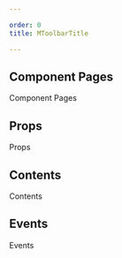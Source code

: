 ```yaml
---

order: 0
title: MToolbarTitle

---
```

 
## Component Pages
 
Component Pages
 
## Props
 
Props
 
## Contents
 
Contents
 
## Events
 
Events
 
